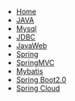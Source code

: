 - [Home](/)
- [JAVA](/docs/java/java.md) <!-- {docsify-ignore} -->
- [Mysql](/docs/mysql/mysql.md) <!-- {docsify-ignore} -->
- [JDBC](/docs/jdbc/jdbc.md)
- [JavaWeb](/docs/javaweb/javaweb.md)
- [Spring](/docs/spring/spring.md)
- [SpringMVC](/docs/springmvc/springmvc.md)
- [Mybatis](/docs/mybatis/mybatis.md)
- [Spring Boot2.0](/docs/springboot/springboot.md)
- [Spring Cloud](/docs/springcloud/springcloud.md)